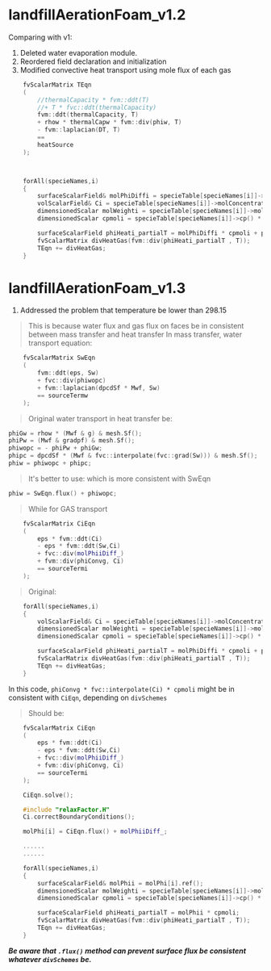 # landfillAerationFoam_v1.2

Comparing with v1: 
1. Deleted water evaporation module.
2. Reordered field declaration and initialization
3. Modified convective heat transport using mole flux of each gas
```c++
    fvScalarMatrix TEqn
    (
        //thermalCapacity * fvm::ddt(T)
        //+ T * fvc::ddt(thermalCapacity)
        fvm::ddt(thermalCapacity, T)
        + rhow * thermalCapw * fvm::div(phiw, T)
        - fvm::laplacian(DT, T)
        ==
        heatSource
    );



    forAll(specieNames,i)
    {
        surfaceScalarField& molPhiDiffi = specieTable[specieNames[i]]->molPhiDiff();
        volScalarField& Ci = specieTable[specieNames[i]]->molConcentration();
        dimensionedScalar molWeighti = specieTable[specieNames[i]]->molWeight();
        dimensionedScalar cpmoli = specieTable[specieNames[i]]->cp() * molWeighti /1000;

        surfaceScalarField phiHeati_partialT = molPhiDiffi * cpmoli + phiConvg * fvc::interpolate(Ci) * cpmoli;
        fvScalarMatrix divHeatGas(fvm::div(phiHeati_partialT , T));
        TEqn += divHeatGas;
    } 
```

# landfillAerationFoam_v1.3

1. Addressed the problem that temperature be lower than 298.15
> This is because water flux and gas flux on faces be in consistent between mass transfer and heat transfer
> In mass transfer, water transport equation: 
```c++
    fvScalarMatrix SwEqn
    (
        fvm::ddt(eps, Sw)
        + fvc::div(phiwopc)
        + fvm::laplacian(dpcdSf * Mwf, Sw)
        == sourceTermw
    );
```
>Original water transport in heat transfer be:
```c++
phiGw = rhow * (Mwf & g) & mesh.Sf();
phiPw = (Mwf & gradpf) & mesh.Sf();
phiwopc = - phiPw + phiGw;
phipc = dpcdSf * (Mwf & fvc::interpolate(fvc::grad(Sw))) & mesh.Sf();
phiw = phiwopc + phipc;
```
> It's better to use: which is more consistent with SwEqn
```c++
phiw = SwEqn.flux() + phiwopc;
```
>  
> While for GAS transport
```c++
    fvScalarMatrix CiEqn
    (
        eps * fvm::ddt(Ci)
        - eps * fvm::ddt(Sw,Ci)
        + fvc::div(molPhiiDiff_)
        + fvm::div(phiConvg, Ci)
        == sourceTermi
    );
```
>Original:
```c++
    forAll(specieNames,i)
    {
        volScalarField& Ci = specieTable[specieNames[i]]->molConcentration();
        dimensionedScalar molWeighti = specieTable[specieNames[i]]->molWeight();
        dimensionedScalar cpmoli = specieTable[specieNames[i]]->cp() * molWeighti /1000;

        surfaceScalarField phiHeati_partialT = molPhiDiffi * cpmoli + phiConvg * fvc::interpolate(Ci) * cpmoli;
        fvScalarMatrix divHeatGas(fvm::div(phiHeati_partialT , T));
        TEqn += divHeatGas;
    } 
```
In this code, ```phiConvg * fvc::interpolate(Ci) * cpmoli``` might be in consistent with ```CiEqn```, depending on ```divSchemes```
>Should be:
```c++
    fvScalarMatrix CiEqn
    (
        eps * fvm::ddt(Ci)
        - eps * fvm::ddt(Sw,Ci)
        + fvc::div(molPhiiDiff_)
        + fvm::div(phiConvg, Ci)
        == sourceTermi
    );

    CiEqn.solve();

    #include "relaxFactor.H"
    Ci.correctBoundaryConditions();

    molPhi[i] = CiEqn.flux() + molPhiiDiff_;

    ......
    ......

    forAll(specieNames,i)
    {
        surfaceScalarField& molPhii = molPhi[i].ref();
        dimensionedScalar molWeighti = specieTable[specieNames[i]]->molWeight();
        dimensionedScalar cpmoli = specieTable[specieNames[i]]->cp() * molWeighti /1000;

        surfaceScalarField phiHeati_partialT = molPhii * cpmoli;
        fvScalarMatrix divHeatGas(fvm::div(phiHeati_partialT , T));
        TEqn += divHeatGas;
    } 

```

***Be aware that ```.flux()``` method can prevent surface flux be consistent whatever ```divSchemes``` be.***
